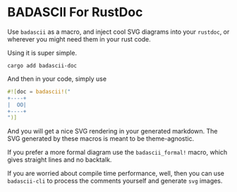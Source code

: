# BADASCII For RustDoc

Use `badascii` as a macro, and inject cool SVG diagrams into your
`rustdoc`, or wherever you might need them in your rust code.

Using it is super simple.

```shell
cargo add badascii-doc
```

And then in your code, simply use

```rust
#![doc = badascii!("
+----+
|  OO|
+----+
")]
```

And you will get a nice SVG rendering in your
generated markdown.  The SVG generated by these
macros is meant to be theme-agnostic.

If you prefer a more formal diagram use the 
`badascii_formal!` macro, which gives straight
lines and no backtalk.

If you are worried about compile time performance,
well, then you can use `badascii-cli` to process
the comments yourself and generate `svg` images.
